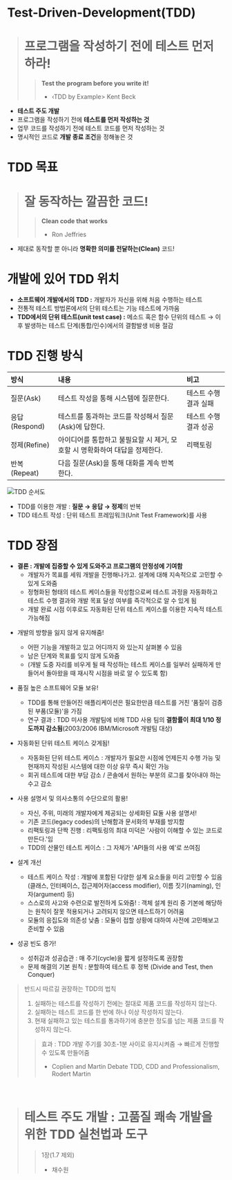 
# Test-Driven-Development(TDD)
> # 프로그램을 작성하기 전에 테스트 먼저 하라!
> > **Test the program before you write it!**
> > - ‹TDD by Example> Kent Beck  

- **테스트 주도 개발**
- 프로그램을 작성하기 전에 **테스트를 먼저 작성하는 것**
- 업무 코드를 작성하기 전에 테스트 코드를 먼저 작성하는 것
- 명시적인 코드로 **개발 종료 조건**을 정해놓은 것  

# TDD 목표
> # 잘 동작하는 깔끔한 코드!
> > **Clean code that works**
> > - Ron Jeffries  

- 제대로 동작할 뿐 아니라 **명확한 의미를 전달하는(Clean)** 코드!  

# 개발에 있어 TDD 위치
- **소프트웨어 개발에서의 TDD :** 개발자가 자신을 위해 처음 수행하는 테스트
- 전통적 테스트 방법론에서의 단위 테스트는 기능 테스트에 가까움
- **TDD에서의 단위 테스트(unit test case) :** 메소드 혹은 함수 단위의 테스트 → 이후 발생하는 테스트 단계(통합/인수)에서의 결함발생 비용 절감  

# TDD 진행 방식
|방식|내용|비고|
|:---|:---|:---|
|질문(Ask)|테스트 작성을 통해 시스템에 질문한다.|테스트 수행 결과 실패|
|응답(Respond)|테스트를 통과하는 코드를 작성해서 질문(Ask)에 답한다.|테스트 수행 결과 성공|
|정제(Refine)|아이디어를 통합하고 불필요할 시 제거, 모호할 시 명확화하여 대답을 정제한다.|리팩토링|
|반복(Repeat)|다음 질문(Ask)을 통해 대화를 계속 반복한다.||  

![TDD 순서도](https://github.com/7ahyeon/Study/assets/107123698/d6262548-9495-478d-8288-161184ffed11)

- TDD를 이용한 개발 : **질문 → 응답 → 정제**의 반복
- TDD 테스트 작성 : 단위 테스트 프레임워크(Unit Test Framework)를 사용  

# TDD 장점
- **결론 : 개발에 집중할 수 있게 도와주고 프로그램의 안정성에 기여함**  
  - 개발자가 목표를 세워 개발을 진행해나가고. 설계에 대해 지속적으로 고민할 수 있게 도와줌
  - 정형화된 형태의 테스트 케이스들을 작성함으로써 테스트 과정을 자동화하고 테스트 수행 결과와 개발 목표 달성 여부를 즉각적으로 알 수 있게 됨
  - 개발 완료 시점 이후로도 자동화된 단위 테스트 케이스를 이용한 지속적 테스트 가능해짐


* 개발의 방향을 잃지 않게 유지해줌!  
  - 어떤 기능을 개발하고 있고 어디까지 와 있는지 살펴볼 수 있음
  - 남은 단계와 목표를 잊지 않게 도와줌
  - (개발 도중 자리를 비우게 될 때 작성하는 테스트 케이스를 일부러 실패하게 만들어서 돌아왔을 때 재시작 시점을 바로 알 수 있도록 함)  

* 품질 높은 소프트웨어 모듈 보유!
  - TDD를 통해 만들어진 애플리케이션은 필요한만큼 테스트를 거친 '품질이 검증된 부품(모듈)'을 가짐
  - 연구 결과 : TDD 미사용 개발팀에 비해 TDD 사용 팀의 **결함률이 최대 1/10 정도까지 감소됨**(2003/2006 IBM/Microsoft 개발팀 대상)  

* 자동화된 단위 테스트 케이스 갖게됨!
  - 자동화된 단위 테스트 케이스 : 개발자가 필요한 시점에 언제든지 수행 가능 및 현재까지 작성된 시스템에 대한 이상 유무 즉시 확인 가능
  - 회귀 테스트에 대한 부담 감소 / 콘솔에서 원하는 부분의 로그를 찾아내야 하는 수고 감소  

* 사용 설명서 및 의사소통의 수단으로의 활용!
  - 자신, 주위, 미래의 개발자에게 제공되는 상세화된 묘둘 사용 설명서!
  - 기존 코드(legacy codes)의 난해함과 문서화의 부재를 방지함
  - 리팩토링과 단짝 진행 : 리팩토링의 최대 미덕은 '사람이 이해할 수 있는 코드로 만든다.'임
  - TDD의 산물인 테스트 케이스 : 그 자체가 'API들의 사용 예'로 쓰여짐  

* 설계 개선
  - 테스트 케이스 작성 : 개발에 포함된 다양한 설계 요소들을 미리 고민할 수 있음(클래스, 인터페이스, 접근제어자(access modifier), 이름 짓기(naming), 인자(argument) 등)
  - 스스로의 사고와 수련으로 발전하게 도와줌! : 객체 설계 원리 중 기본에 해당하는 원칙이 잘못 적용되거나 고려되지 않으면 테스트하기 어려움
  - 모듈의 응집도와 의존성 낮춤 : 모듈이 접할 상황에 대하여 사전에 고민해보고 준비할 수 있음  

* 성공 빈도 증가!
   - 성취감과 성공습관 : 매 주기(cycle)을 짧게 설정하도록 권장함
   - 문제 해결의 기본 원칙 : 분할하여 테스트 후 정복 (Divide and Test, then Conquer)  

> 반드시 따르길 권장하는 TDD의 법칙
> 1. 실패하는 테스트를 작성하기 전에는 절대로 제품 코드를 작성하지 않는다.
> 2. 실패하는 테스트 코드를 한 번에 하나 이상 작성하지 않는다.
> 3. 현재 실패하고 있는 테스트를 통과하기에 충분한 정도를 넘는 제품 코드를 작성하지 않는다.
> > 효과 : TDD 개발 주기를 30초-1분 사이로 유지시켜줌 → 빠르게 진행할 수 있도록 만들어줌
> > - Coplien and Martin Debate TDD, CDD and Professionalism, Rodert Martin
</br>

> # 테스트 주도 개발 : 고품질 쾌속 개발을 위한 TDD 실천법과 도구
> > 1장(1.7 제외)
> > - 채수원
